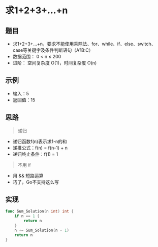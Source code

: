 # 求1+2+3+...+n

## 题目

* 求1+2+3+...+n，要求不能使用乘除法、for、while、if、else、switch、case等关键字及条件判断语句（A?B:C）
* 数据范围： 0 < n ≤ 200
* 进阶： 空间复杂度 O(1)，时间复杂度 O(n)

## 示例

* 输入：5
* 返回值：15

## 思路

> 递归

* 递归函数f(n)表示求1-n的和
* 递推公式：f(n) = f(n-1) + n
* 递归终止条件：f(1) = 1

> 不用 if

* 用 && 短路运算
* 巧了，Go不支持这么写

## 实现

```go
func Sum_Solution(n int) int {
	if n == 1 {
		return n
	}
	n += Sum_Solution(n - 1)
	return n
}
```